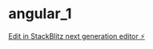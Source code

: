 # angular_1

[Edit in StackBlitz next generation editor ⚡️](https://stackblitz.com/~/github.com/irshaghazal/angular_1)